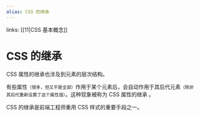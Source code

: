 ```yaml
---
alias: CSS 的继承
---
```


links: [[11|CSS 基本概念]]

# CSS 的继承

CSS 属性的继承也涉及到元素的层次结构。

有些属性<small>（很多，但又不是全部）</small>作用于某个元素后，会自动作用于其后代元素<small>（除非其后代重新设置了这个属性值）</small>。这种现象被称为 CSS 属性的继承 。

CSS 的继承是前端工程师重用 CSS 样式的重要手段之一。
